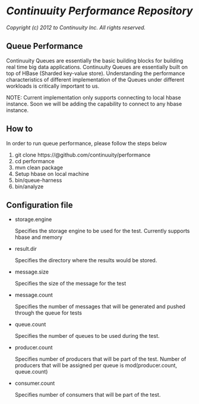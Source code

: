 *Continuuity Performance Repository*
====================================
*Copyright (c) 2012 to Continuuity Inc. All rights reserved.*

## Queue Performance

Continuuity Queues are essentially the basic building blocks for building 
real time big data applications. Continuuity Queues are essentially built 
on top of HBase (Sharded key-value store). Understanding the performance 
characteristics of different implementation of the Queues under different 
workloads is critically important to us.

NOTE: Current implementation only supports connecting to local hbase instance. 
Soon we will be adding the capability to connect to any hbase instance. 

## How to

In order to run queue performance, please follow the steps below

 1. git clone https://<user>@github.com/continuuity/performance
 2. cd performance
 3. mvn clean package
 4. Setup hbase on local machine
 5. bin/queue-harness <properties-file> <test-name>
 6. bin/analyze <path-to-raw-results>

## Configuration file

* storage.engine

  Specifies the storage engine to be used for the test. Currently supports
  hbase and memory

* result.dir

  Specifies the directory where the results would be stored.

* message.size

  Specifies the size of the message for the test

* message.count

  Specifies the number of messages that will be generated and pushed 
  through the queue for tests

* queue.count

  Specifies the number of queues to be used during the test.

* producer.count

  Specifies number of producers that will be part of the test. 
  Number of producers that will be assigned per queue is 
  mod(producer.count, queue.count)

* consumer.count

  Specifies number of consumers that will be part of the test.
